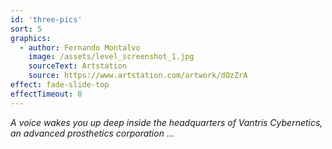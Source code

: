 ```yaml
---
id: 'three-pics'
sort: 5
graphics:
  - author: Fernando Montalvo
    image: /assets/level_screenshot_1.jpg
    sourceText: Artstation
    source: https://www.artstation.com/artwork/dOzZrA
effect: fade-slide-top
effectTimeout: 0
---
```

*A voice wakes you up deep inside the headquarters of Vantris Cybernetics, an advanced prosthetics corporation ...*